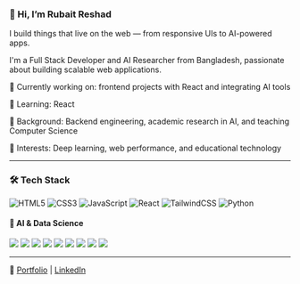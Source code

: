 ### 👋 Hi, I’m Rubait Reshad

I build things that live on the web — from responsive UIs to AI-powered apps.  

I'm a Full Stack Developer and AI Researcher from Bangladesh, passionate about building scalable web applications.

🔭 Currently working on: frontend projects with React and integrating AI tools

🌱 Learning: React

💼 Background: Backend engineering, academic research in AI, and teaching Computer Science

🧠 Interests: Deep learning, web performance, and educational technology




---

### 🛠️ Tech Stack

![HTML5](https://img.shields.io/badge/html5-E34F26?style=for-the-badge&logo=html5&logoColor=white)
![CSS3](https://img.shields.io/badge/css3-1572B6?style=for-the-badge&logo=css3&logoColor=white)
![JavaScript](https://img.shields.io/badge/javascript-F7DF1E?style=for-the-badge&logo=javascript&logoColor=black)
![React](https://img.shields.io/badge/react-20232A?style=for-the-badge&logo=react&logoColor=61DAFB)
![TailwindCSS](https://img.shields.io/badge/TailwindCSS-06B6D4?style=for-the-badge&logo=tailwindcss&logoColor=white)
![Python](https://img.shields.io/badge/Python-14354C?style=for-the-badge&logo=python&logoColor=white)


#### 🧠 AI & Data Science  
<img src="https://img.shields.io/badge/PyTorch-EE4C2C?style=for-the-badge&logo=pytorch&logoColor=white"/> <img src="https://img.shields.io/badge/TensorFlow-FF6F00?style=for-the-badge&logo=tensorflow&logoColor=white"/> <img src="https://img.shields.io/badge/scikit--learn-F7931E?style=for-the-badge&logo=scikit-learn&logoColor=white"/> <img src="https://img.shields.io/badge/Pandas-150458?style=for-the-badge&logo=pandas&logoColor=white"/> <img src="https://img.shields.io/badge/NumPy-013243?style=for-the-badge&logo=numpy&logoColor=white"/> <img src="https://img.shields.io/badge/Matplotlib-11557C?style=for-the-badge&logo=matplotlib&logoColor=white"/> <img src="https://img.shields.io/badge/Seaborn-0A366E?style=for-the-badge&logo=seaborn&logoColor=white"/> <img src="https://img.shields.io/badge/Quarto-52B0E7?style=for-the-badge&logo=quarto&logoColor=white"/> <img src="https://img.shields.io/badge/RStudio-75AADB?style=for-the-badge&logo=rstudio&logoColor=white"/>


---

🔗 <a href="https://rubaitreshad.com" target="_blank">Portfolio</a> |
<a href="https://linkedin.com/in/yourprofile" target="_blank">LinkedIn</a>

